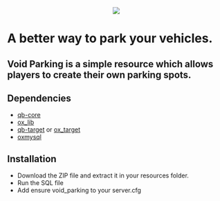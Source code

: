 <div align="center">
    <img src="https://i.ibb.co/K06mwD5/parking-github.jpg">
</div>

# A better way to park your vehicles.
## Void Parking is a simple resource which allows players to create their own parking spots.

## Dependencies
* [qb-core](https://github.com/qbcore-framework/qb-core)
* [ox_lib](https://github.com/overextended/ox_lib)
* [qb-target](https://github.com/qbcore-framework/qb-target) or [ox_target](https://github.com/overextended/ox_target)
* [oxmysql](https://github.com/overextended/oxmysql/releases/tag/v1.9.3)

## Installation
* Download the ZIP file and extract it in your resources folder.
* Run the SQL file
* Add ensure void_parking to your server.cfg

